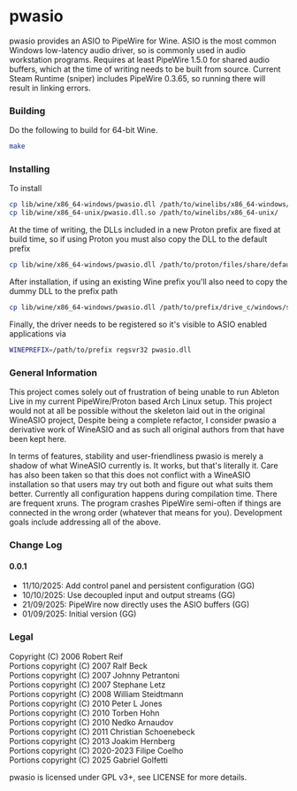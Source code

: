 # pwasio

pwasio provides an ASIO to PipeWire for Wine. ASIO is the most common Windows
low-latency audio driver, so is commonly used in audio workstation programs.
Requires at least PipeWire 1.5.0 for shared audio buffers, which at the time
of writing needs to be built from source. Current Steam Runtime (sniper)
includes PipeWire 0.3.65, so running there will result in linking errors.

### Building

Do the following to build for 64-bit Wine.

```sh
make
```

### Installing

To install
```sh
cp lib/wine/x86_64-windows/pwasio.dll /path/to/winelibs/x86_64-windows/
cp lib/wine/x86_64-unix/pwasio.dll.so /path/to/winelibs/x86_64-unix/
```

At the time of writing, the DLLs included in a new Proton prefix are fixed at
build time, so if using Proton you must also copy the DLL to the default prefix
```sh
cp lib/wine/x86_64-windows/pwasio.dll /path/to/proton/files/share/default_pfx/drive_c/windows/system32
```

After installation, if using an existing Wine prefix you'll also need to copy
the dummy DLL to the prefix path
```sh
cp lib/wine/x86_64-windows/pwasio.dll /path/to/prefix/drive_c/windows/system32
```

Finally, the driver needs to be registered so it's visible to ASIO enabled
applications via
``` sh
WINEPREFIX=/path/to/prefix regsvr32 pwasio.dll
```

### General Information

This project comes solely out of frustration of being unable to run Ableton Live
in my current PipeWire/Proton based Arch Linux setup. This project would not at
all be possible without the skeleton laid out in the original WineASIO project,
Despite being a complete refactor, I consider pwasio a derivative work of
WineASIO and as such all original authors from that have been kept here.

In terms of features, stability and user-friendliness pwasio is merely a shadow
of what WineASIO currently is. It works, but that's literally it. Care has also
been taken so that this does not conflict with a WineASIO installation so that
users may try out both and figure out what suits them better. Currently all
configuration happens during compilation time. There are frequent xruns. The
program crashes PipeWire semi-often if things are connected in the wrong order
(whatever that means for you). Development goals include addressing all of the
above.

### Change Log

#### 0.0.1
* 11/10/2025: Add control panel and persistent configuration (GG)
* 10/10/2025: Use decoupled input and output streams (GG)
* 21/09/2025: PipeWire now directly uses the ASIO buffers (GG)
* 01/09/2025: Initial version (GG)

### Legal

Copyright (C) 2006 Robert Reif  
Portions copyright (C) 2007 Ralf Beck  
Portions copyright (C) 2007 Johnny Petrantoni  
Portions copyright (C) 2007 Stephane Letz  
Portions copyright (C) 2008 William Steidtmann  
Portions copyright (C) 2010 Peter L Jones  
Portions copyright (C) 2010 Torben Hohn  
Portions copyright (C) 2010 Nedko Arnaudov  
Portions copyright (C) 2011 Christian Schoenebeck  
Portions copyright (C) 2013 Joakim Hernberg  
Portions copyright (C) 2020-2023 Filipe Coelho  
Portions copyright (C) 2025 Gabriel Golfetti  

pwasio is licensed under GPL v3+, see LICENSE for more details.  
